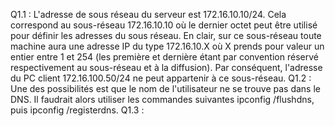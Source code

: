 Q1.1 : L'adresse de sous réseau du serveur est 172.16.10.10/24. Cela correspond au sous-réseau 172.16.10.10 où le dernier octet peut être utilisé pour définir les adresses du sous réseau. En clair, sur ce sous-réseau toute machine aura une adresse IP du type 172.16.10.X où X prends pour valeur un entier entre 1 et 254 (les première et dernière étant par convention réservé respectivement au sous-réseau et à la diffusion).
Par conséquent, l'adresse du PC client 172.16.100.50/24 ne peut appartenir à ce sous-réseau.
Q1.2 : Une des possibilités est que le nom de l'utilisateur ne se trouve pas dans le DNS. Il faudrait alors utiliser les commandes suivantes ipconfig /flushdns, puis ipconfig /registerdns.
Q1.3 : 
